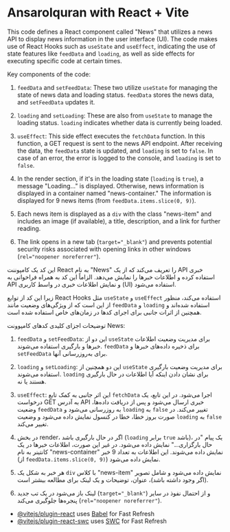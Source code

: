# Ansarolquran with React + Vite

This code defines a React component called "News" that utilizes a news API to display news information in the user interface (UI). The code makes use of React Hooks such as `useState` and `useEffect`, indicating the use of state features like `feedData` and `loading`, as well as side effects for executing specific code at certain times.

Key components of the code:

1. `feedData` and `setFeedData`: These two utilize `useState` for managing the state of news data and loading status. `feedData` stores the news data, and `setFeedData` updates it.

2. `loading` and `setLoading`: These are also from `useState` to manage the loading status. `loading` indicates whether data is currently being loaded.

3. `useEffect`: This side effect executes the `fetchData` function. In this function, a GET request is sent to the news API endpoint. After receiving the data, the `feedData` state is updated, and `loading` is set to `false`. In case of an error, the error is logged to the console, and `loading` is set to `false`.

4. In the render section, if it's in the loading state (`loading` is `true`), a message "Loading..." is displayed. Otherwise, news information is displayed in a container named "news-container." The information is displayed for 9 news items (from `feedData.items.slice(0, 9)`).

5. Each news item is displayed as a `div` with the class "news-item" and includes an image (if available), a title, description, and a link for further reading.

6. The link opens in a new tab (`target="_blank"`) and prevents potential security risks associated with opening links in other windows (`rel="noopener noreferrer"`).

این کد یک کامپوننت React به نام "News" را تعریف می‌کند که از یک API خبری استفاده کرده و اطلاعات خبرها را نمایش می‌دهد. الزاماً این کد به همراه فراخوانی به API و نمایش اطلاعات خبری در واسط کاربری (UI) استفاده می‌شود. 

زیرا این کد از توابع React Hooks مثل `useState` و `useEffect` استفاده می‌کند، منظور از این است که از ویژگی‌های وضعیت مانند `feedData` و `loading` استفاده شده‌اند و همچنین از اثرات جانبی برای اجرای کدها در زمان‌های خاص استفاده شده است.

توضیحات اجزای کلیدی کدهای کامپوونت News:

1. `feedData` و `setFeedData`: این دو از `useState` برای مدیریت وضعیت اطلاعات خبرها و بارگیری استفاده می‌شوند. `feedData` برای ذخیره داده‌های خبرها و `setFeedData` برای به‌روزرسانی آنها.

2. `loading` و `setLoading`: این دو همچنین از `useState` برای مدیریت وضعیت بارگیری استفاده می‌شوند. `loading` برای نشان دادن اینکه آیا اطلاعات در حال بارگیری هستند یا نه.

3. `useEffect`: این اثر جانبی به کمک تابع `fetchData` اجرا می‌شود. در این تابع، یک درخواست GET به آدرس API خبری ارسال می‌شود و پس از دریافت داده‌ها، وضعیت `feedData` به روزرسانی می‌شود و `loading` به `false` تغییر می‌کند. در صورت بروز خطا، خطا در کنسول نمایش داده می‌شود و وضعیت `loading` به `false` تغییر می‌کند.

4. در بخش render، اگر در حال بارگیری باشد (`loading` برابر `true` باشد)، یک پیام "در حال بارگزاری..." نمایش داده می‌شود. در غیر این صورت، اطلاعات خبرها در یک کانتینر به نام "news-container" نمایش داده می‌شوند. این اطلاعات به تعداد 9 خبر (از `feedData.items.slice(0, 9)`) نمایش داده می‌شود.

5. هر خبر به شکل یک `div` با کلاس "news-item" نمایش داده می‌شود و شامل تصویر (اگر وجود داشته باشد)، عنوان، توضیحات و یک لینک برای مطالعه بیشتر است.

6. لینک باز می‌شود در یک تب جدید (`target="_blank"`) و از احتمال نفوذ در سایر پنجره‌ها جلوگیری می‌کند (`rel="noopener noreferrer"`).

- [@vitejs/plugin-react](https://github.com/vitejs/vite-plugin-react/blob/main/packages/plugin-react/README.md) uses [Babel](https://babeljs.io/) for Fast Refresh
- [@vitejs/plugin-react-swc](https://github.com/vitejs/vite-plugin-react-swc) uses [SWC](https://swc.rs/) for Fast Refresh
